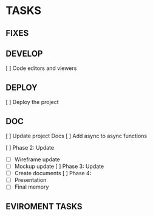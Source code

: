 # TASKS

## FIXES

## DEVELOP

[ ] Code editors and viewers

## DEPLOY

[ ] Deploy the project

## DOC

[ ] Update project Docs
[ ] Add async to async functions

[ ] Phase 2: Update

- [ ] Wireframe update
- [ ] Mockup update
      [ ] Phase 3: Update
- [ ] Create documents
      [ ] Phase 4:
- [ ] Presentation
- [ ] Final memory

## EVIROMENT TASKS
